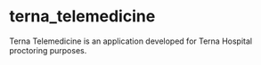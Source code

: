 # terna_telemedicine

Terna Telemedicine is an application developed for Terna Hospital proctoring purposes.
